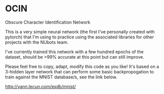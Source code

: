 # OCIN

Obscure Character Identification Network

This is a very simple neural network (the first I've personally created with pytorch) that I'm using to practice using the associated libraries for other projects 
with the NUbots team.

I've currently trained this network with a few hundred epochs of the dataset, should be >99% accurate at this point but can still improve.

Please feel free to copy, adapt, modify this code as you like! It's based on a 3-hidden layer network that can perform some basic backpropogation
to train against the MNIST database/s, see the link below.

http://yann.lecun.com/exdb/mnist/
